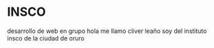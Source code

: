 # INSCO
desarrollo de web en grupo
 hola me llamo cliver leaño 
 soy del instituto insco de la ciudad de oruro
